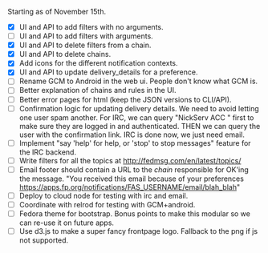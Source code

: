 
Starting as of November 15th.

- [x] UI and API to add filters with no arguments.
- [ ] UI and API to add filters with arguments.
- [x] UI and API to delete filters from a chain.
- [x] UI and API to delete chains.
- [x] Add icons for the different notification contexts.
- [x] UI and API to update delivery_details for a preference.
- [ ] Rename GCM to Android in the web ui.  People don't know what GCM is.
- [ ] Better explanation of chains and rules in the UI.
- [ ] Better error pages for html (keep the JSON versions to CLI/API).
- [ ] Confirmation logic for updating delivery details.  We need to avoid
      letting one user spam another.
      For IRC, we can query "NickServ ACC <nickname>" first to make sure they
      are logged in and authenticated.  THEN we can query the user with the
      confirmation link.
      IRC is done now, we just need email.
- [ ] Implement "say 'help' for help, or 'stop' to stop messages" feature
      for the IRC backend.
- [ ] Write filters for all the topics at http://fedmsg.com/en/latest/topics/
- [ ] Email footer should contain a URL to the *chain* responsible for
      OK'ing the message.  "You received this email because of your preferences
      https://apps.fp.org/notifications/FAS_USERNAME/email/blah_blah"
- [ ] Deploy to cloud node for testing with irc and email.
- [ ] Coordinate with relrod for testing with GCM+android.
- [ ] Fedora theme for bootstrap.  Bonus points to make this modular so we can
      re-use it on future apps.
- [ ] Use d3.js to make a super fancy frontpage logo.
      Fallback to the png if js not supported.
